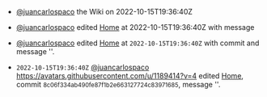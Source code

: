 
- [@juancarlospaco](https://github.com/juancarlospaco '')  the Wiki on 2022-10-15T19:36:40Z

- [@juancarlospaco](https://github.com/juancarlospaco '') edited [Home](https://github.com/juancarlospaco/cpython/wiki/Home 'Home') at 2022-10-15T19:36:40Z with message  

- [@juancarlospaco](https://github.com/juancarlospaco '') edited [Home](https://github.com/juancarlospaco/cpython/wiki/Home 'Home') at <code>2022-10-15T19:36:40Z</code> with commit <small></small> and message ''.

- <code>2022-10-15T19:36:40Z</code>	[@juancarlospaco](https://github.com/juancarlospaco '') https://avatars.githubusercontent.com/u/1189414?v=4 edited [Home](https://github.com/juancarlospaco/cpython/wiki/Home 'Home'), commit <small>8c06f334ab490fe87f1b2e663127724c83971685</small>, message ''.

